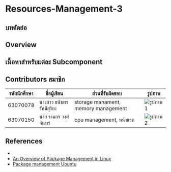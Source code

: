 # Resources-Management-3
## บทคัดย่อ

## Overview

## เนื้อหาสำหรับแต่ละ Subcomponent

## Contributors สมาชิก 

| รหัสนักศึกษา    | ชื่อผู้เขียน     | ส่วนที่รับผิดชอบ  | รูปภาพ |
|------------|---------------|------------------|---------|
| 63070078   | นางสาว ธนัชพร รัศมีสุริยะ  | storage manament, memory management | ![รูปภาพ1](link-to-image1) |
| 63070150   | นาย รามกร วงศ์จันทร์  | cpu management, หน้าแรก | ![รูปภาพ2](link-to-image2) |


## References

* []()
* [An Overview of Package Management in Linux](https://www.linode.com/docs/guides/linux-package-management-overview/)
* [Package management Ubuntu](https://ubuntu.com/server/docs/package-management)


